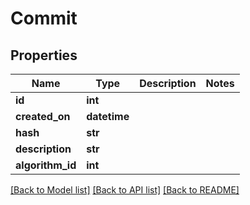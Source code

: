# Commit


## Properties
Name | Type | Description | Notes
------------ | ------------- | ------------- | -------------
**id** | **int** |  | 
**created_on** | **datetime** |  | 
**hash** | **str** |  | 
**description** | **str** |  | 
**algorithm_id** | **int** |  | 

[[Back to Model list]](../README.md#documentation-for-models) [[Back to API list]](../README.md#documentation-for-api-endpoints) [[Back to README]](../README.md)


